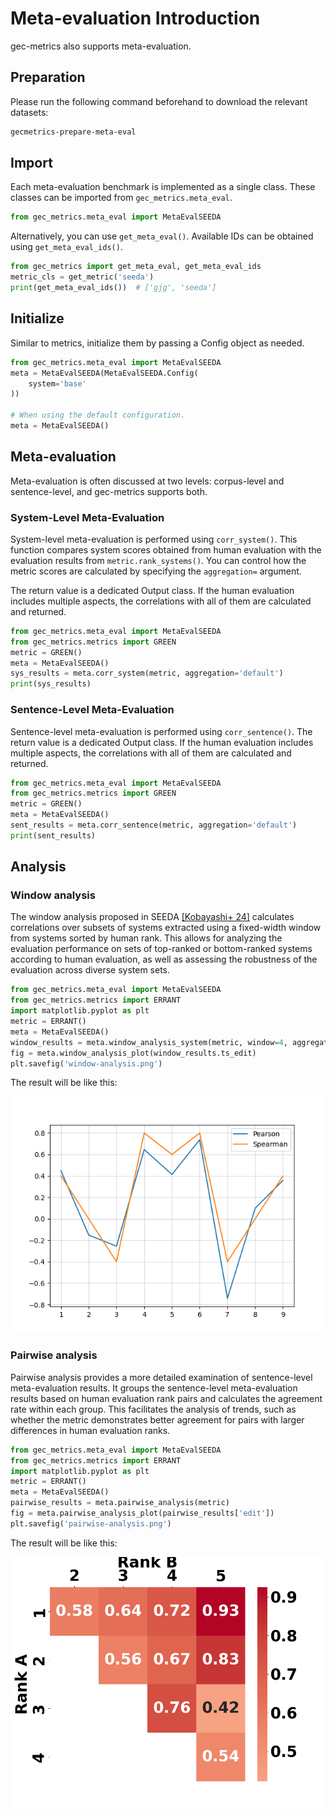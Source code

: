 # Meta-evaluation Introduction

gec-metrics also supports meta-evaluation. 

## Preparation
Please run the following command beforehand to download the relevant datasets:

```bash
gecmetrics-prepare-meta-eval
```

## Import

Each meta-evaluation benchmark is implemented as a single class. These classes can be imported from `gec_metrics.meta_eval`.


```python
from gec_metrics.meta_eval import MetaEvalSEEDA
```

Alternatively, you can use `get_meta_eval()`. Available IDs can be obtained using `get_meta_eval_ids()`.

```python
from gec_metrics import get_meta_eval, get_meta_eval_ids
metric_cls = get_metric('seeda')
print(get_meta_eval_ids())  # ['gjg', 'seeda']
```

## Initialize

Similar to metrics, initialize them by passing a Config object as needed.

```python
from gec_metrics.meta_eval import MetaEvalSEEDA
meta = MetaEvalSEEDA(MetaEvalSEEDA.Config(
    system='base'
))

# When using the default configuration.
meta = MetaEvalSEEDA()
```

## Meta-evaluation

Meta-evaluation is often discussed at two levels: corpus-level and sentence-level, and gec-metrics supports both.

### System-Level Meta-Evaluation

System-level meta-evaluation is performed using `corr_system()`.
This function compares system scores obtained from human evaluation with the evaluation results from `metric.rank_systems()`. You can control how the metric scores are calculated by specifying the `aggregation=` argument.

The return value is a dedicated Output class. If the human evaluation includes multiple aspects, the correlations with all of them are calculated and returned.

```python
from gec_metrics.meta_eval import MetaEvalSEEDA
from gec_metrics.metrics import GREEN
metric = GREEN()
meta = MetaEvalSEEDA()
sys_results = meta.corr_system(metric, aggregation='default')
print(sys_results)
```

### Sentence-Level Meta-Evaluation

Sentence-level meta-evaluation is performed using `corr_sentence()`. The return value is a dedicated Output class. If the human evaluation includes multiple aspects, the correlations with all of them are calculated and returned.

```python
from gec_metrics.meta_eval import MetaEvalSEEDA
from gec_metrics.metrics import GREEN
metric = GREEN()
meta = MetaEvalSEEDA()
sent_results = meta.corr_sentence(metric, aggregation='default')
print(sent_results)
```

## Analysis

### Window analysis

The window analysis proposed in SEEDA [[Kobayashi+ 24]](https://aclanthology.org/2024.tacl-1.47/) calculates correlations over subsets of systems extracted using a fixed-width window from systems sorted by human rank. This allows for analyzing the evaluation performance on sets of top-ranked or bottom-ranked systems according to human evaluation, as well as assessing the robustness of the evaluation across diverse system sets.

```python
from gec_metrics.meta_eval import MetaEvalSEEDA
from gec_metrics.metrics import ERRANT
import matplotlib.pyplot as plt
metric = ERRANT()
meta = MetaEvalSEEDA()
window_results = meta.window_analysis_system(metric, window=4, aggregation='default')
fig = meta.window_analysis_plot(window_results.ts_edit)
plt.savefig('window-analysis.png')
```

The result will be like this:

![window-fig](../figs/window-analysis.png)


### Pairwise analysis

Pairwise analysis provides a more detailed examination of sentence-level meta-evaluation results. It groups the sentence-level meta-evaluation results based on human evaluation rank pairs and calculates the agreement rate within each group. This facilitates the analysis of trends, such as whether the metric demonstrates better agreement for pairs with larger differences in human evaluation ranks.

```python
from gec_metrics.meta_eval import MetaEvalSEEDA
from gec_metrics.metrics import ERRANT
import matplotlib.pyplot as plt
metric = ERRANT()
meta = MetaEvalSEEDA()
pairwise_results = meta.pairwise_analysis(metric)
fig = meta.pairwise_analysis_plot(pairwise_results['edit'])
plt.savefig('pairwise-analysis.png')
```

The result will be like this:

![pairwise-fig](../figs/pairwise-analysis.png)